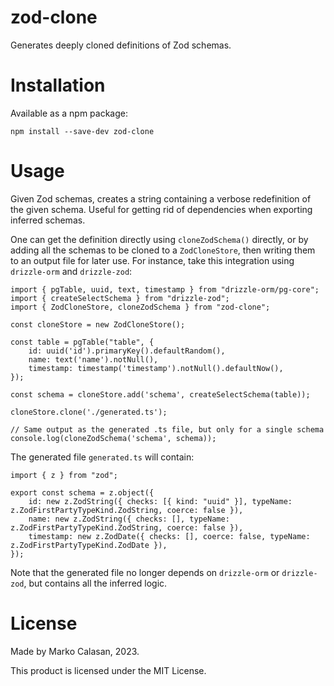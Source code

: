 # zod-clone
Generates deeply cloned definitions of Zod schemas.

# Installation
Available as a npm package:
```
npm install --save-dev zod-clone
```

# Usage
Given Zod schemas, creates a string containing a verbose redefinition of the given schema. Useful for getting rid of dependencies when exporting inferred schemas.

One can get the definition directly using `cloneZodSchema()` directly, or by adding all the schemas to be cloned to a `ZodCloneStore`, then writing them to an output file for later use. For instance, take this integration using `drizzle-orm` and `drizzle-zod`:

```
import { pgTable, uuid, text, timestamp } from "drizzle-orm/pg-core";
import { createSelectSchema } from "drizzle-zod";
import { ZodCloneStore, cloneZodSchema } from "zod-clone";

const cloneStore = new ZodCloneStore();

const table = pgTable("table", {
    id: uuid('id').primaryKey().defaultRandom(),
    name: text('name').notNull(),
    timestamp: timestamp('timestamp').notNull().defaultNow(),
});

const schema = cloneStore.add('schema', createSelectSchema(table));

cloneStore.clone('./generated.ts');

// Same output as the generated .ts file, but only for a single schema
console.log(cloneZodSchema('schema', schema));
```

The generated file `generated.ts` will contain:
```
import { z } from "zod";

export const schema = z.object({
    id: new z.ZodString({ checks: [{ kind: "uuid" }], typeName: z.ZodFirstPartyTypeKind.ZodString, coerce: false }),
    name: new z.ZodString({ checks: [], typeName: z.ZodFirstPartyTypeKind.ZodString, coerce: false }),
    timestamp: new z.ZodDate({ checks: [], coerce: false, typeName: z.ZodFirstPartyTypeKind.ZodDate }),
});
```

Note that the generated file no longer depends on `drizzle-orm` or `drizzle-zod`, but contains all the inferred logic.

# License
Made by Marko Calasan, 2023.

This product is licensed under the MIT License.

